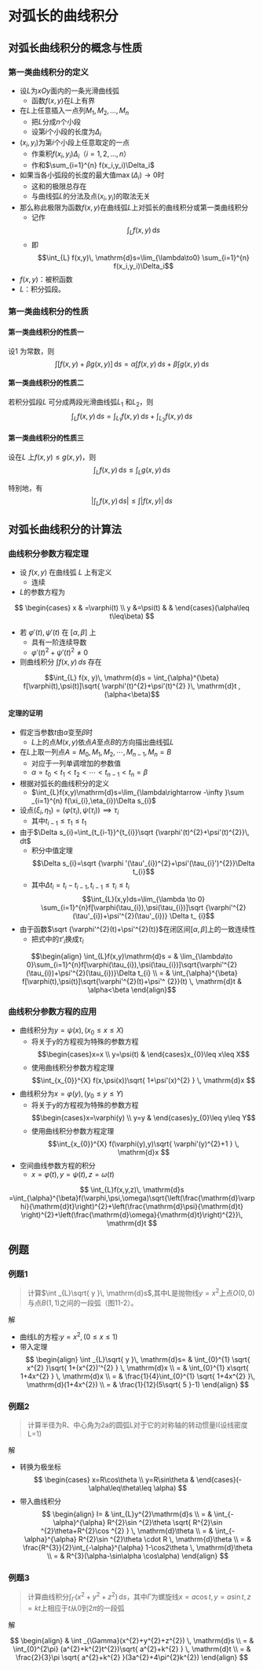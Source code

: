# 对弧长的曲线积分
## 对弧长曲线积分的概念与性质

### 第一类曲线积分的定义

- 设$L$为$xOy$面内的一条光滑曲线弧
	- 函数$f(x,y)$在$L$上有界
- 在$L$上任意插入一点列$M_1,M_2,\ldots,M_n$
	- 把$L$分成$n$个小段
	- 设第$i$个小段的长度为$\Delta_i$
- $(x_i,y_i)$为第$i$个小段上任意取定的一点
	- 作乘积$f(x_i,y_i)\Delta_i$（$i=1,2,\ldots,n$）
	- 作和$\sum_{i=1}^{n} f(x_i,y_i)\Delta_i$
- 如果当各小弧段的长度的最大值$\max(\Delta_i)\to0$时
	- 这和的极限总存在
	- 与曲线弧$L$的分法及点$(x_i,y_i)$的取法无关
- 那么称此极限为函数$f(x,y)$在曲线弧$L$上对弧长的曲线积分或第一类曲线积分
	- 记作$$\int_{L} f(x,y)\, \mathrm{d}s$$
	- 即$$\int_{L} f(x,y)\, \mathrm{d}s=\lim_{\lambda\to0} \sum_{i=1}^{n} f(x_i,y_i)\Delta_i$$
- $f(x,y)$：被积函数
- $L$：积分弧段。

### 第一类曲线积分的性质

#### 第一类曲线积分的性质一

设$1$ 为常数，则
$$ \int [f(x, y) + \beta g(x, y)] \, \mathrm{d}s = \alpha \int f(x, y) \, \mathrm{d}s + \beta \int g(x, y) \, \mathrm{d}s $$

#### 第一类曲线积分的性质二

若积分弧段$L$ 可分成两段光滑曲线弧$L_{1}$ 和$L_{2}$，则
$$\int_{L} f(x, y) \, \mathrm{d}s = \int_{L_1} f(x, y) \, \mathrm{d}s + \int_{L_2} f(x, y) \, \mathrm{d}s$$

#### 第一类曲线积分的性质三

设在$L$ 上$f(x,y)\leq g(x,y)$，则
$$\int_{L} f(x, y) \, \mathrm{d}s \leq \int_{L} g(x, y) \, \mathrm{d}s$$

特别地，有
$$\left| \int_{L} f(x, y) \, \mathrm{d}s \right| \leq \int \left| f(x, y) \right| \, \mathrm{d}s$$

## 对弧长曲线积分的计算法

### 曲线积分参数方程定理

- 设 $f(x, y)$ 在曲线弧 $L$ 上有定义
  - 连续
- $L$的参数方程为

$$
\begin{cases}
x & =\varphi(t) \\
y &=\psi(t) & &  
\end{cases}(\alpha\leq t\leq\beta)
$$

- 若 $\varphi'(t), \psi'(t)$ 在 $[\alpha, \beta]$ 上
  - 具有一阶连续导数
  - $\varphi'(t)^{2}+\psi'(t)^{2} \neq 0$
- 则曲线积分 $\int f(x, y) \, ds$ 存在

$$\int_{L} f(x, y)\, \mathrm{d}s = \int_{\alpha}^{\beta} f[\varphi(t),\psi(t)]\sqrt{ \varphi'(t)^{2}+\psi'(t)^{2} }\, \mathrm{d}t ,(\alpha<\beta)$$

#### 定理的证明

- 假定当参数$t$由$\alpha$变至$\beta$时
	- $L$上的点$M(x,y)$依点$A$至点$B$的方向描出曲线弧$L$
- 在$L$上取一列点$A=M_{0},M_{1},M_{2},\cdots,M_{n-1},M_{n}=B$
	- 对应于一列单调增加的参数值
	- $\alpha=t_{0}<t_{1}<t_{2}<\cdots<t_{n-1}<t_{n}=\beta$
- 根据对弧长的曲线积分的定义
	- $\int_{L}f(x,y)\mathrm{d}s=\lim_{\lambda\rightarrow -\infty }\sum _{i=1}^{n} f(\xi_{i},\eta_{i})\Delta s_{i}$
- 设点$(\xi_{i},\eta_{1})=(\varphi(\tau_{i}),\psi(\tau_{i}))\implies\tau_{i}$
	- 其中$t_{i-1}\leq \tau_{1}\leq t_{1}$
- 由于$\Delta s_{i}=\int_{t_{i-1}}^{t_{i}}\sqrt {\varphi'(t)^{2}+\psi'(t)^{2}}\, dt$
	- 积分中值定理$$\Delta s_{i}=\sqrt {\varphi '(\tau'_{i})^{2}+\psi'(\tau_{i}')^{2}}\Delta t_{i}$$
  - 其中$\Delta t_{i}=t_{i}-t_{i-1},t_{i-1}\leq \tau_{i} \leq t_{i}$
$$\int_{L}(x,y)ds=\lim_{\lambda \to 0} \sum_{i=1}^{n}f[\varphi(\tau_{i}),\psi(\tau_{i})]\sqrt {\varphi'^{2}(\tau'_{i})+\psi'^{2}(\tau'_{i})} \Delta t_ {i}$$
- 由于函数$\sqrt {\varphi'^{2}(t)+\psi'^{2}(t)}$在闭区间$[\alpha,\beta]$上的一致连续性
  - 把式中的$\tau'_{i}$换成$\tau_{i}$

$$\begin{align}
  \int_{L}f(x,y)\mathrm{d}s = & \lim_{\lambda\to 0}\sum_{i=1}^{n}f[\varphi(\tau_{i}),\psi(\tau_{i})]\sqrt{\varphi'^{2}(\tau_{i})+\psi'^{2}(\tau_{i})}\Delta t_{i} \\
= & \int_{\alpha}^{\beta} f[\varphi(t),\psi(t)]\sqrt{\varphi'^{2}(t)+\psi'^ {2}}(t) \, \mathrm{d}t  & \alpha<\beta
\end{align}$$

### 曲线积分参数方程的应用

- 曲线积分为$y=\psi(x),(x_{0}\leq x\leq X)$
  - 将关于y的方程视为特殊的参数方程$$\begin{cases}x=x \\ y=\psi(t) & \end{cases}x_{0}\leq x\leq X$$
  - 使用曲线积分参数方程定理$$\int_{x_{0}}^{X} f(x,\psi(x))\sqrt{ 1+\psi'(x)^{2} } \, \mathrm{d}x $$
- 曲线积分为$x=\varphi(y),(y_{0}\leq y\leq Y)$
  - 将关于y的方程视为特殊的参数方程$$\begin{cases}x=\varphi(y) \\ y=y & \end{cases}y_{0}\leq y\leq Y$$
  - 使用曲线积分参数方程定理$$\int_{x_{0}}^{X} f(\varphi(y),y)\sqrt{ \varphi'(y)^{2}+1 } \, \mathrm{d}x $$
- 空间曲线参数方程的积分
  - $x=\varphi(t),y=\psi(t),z=\omega(t)$

$$
\int_{L}f(x,y,z)\, \mathrm{d}s
=\int_{\alpha}^{\beta}f(\varphi,\psi,\omega)\sqrt{\left(\frac{\mathrm{d}\varphi}{\mathrm{d}t}\right)^{2}+\left(\frac{\mathrm{d}\psi}{\mathrm{d}t} \right)^{2}+\left(\frac{\mathrm{d}\omega}{\mathrm{d}t}\right)^{2}}\, \mathrm{d}t
$$
  
## 例题

### 例题1

> 计算$\int _{L}\sqrt{ y }\, \mathrm{d}s$,其中L是抛物线$y=x^{2}$上点$O(0,0)$与点$B(1,1)$之间的一段弧（图11-2）。

解
- 曲线L的方程:$y=x^{2},(0\leq x\leq 1)$
- 带入定理
$$
\begin{align}
\int _{L}\sqrt{ y }\, \mathrm{d}s= & \int_{0}^{1} \sqrt{ x^{2} }\sqrt{ 1+(x^{2})'^{2} } \, \mathrm{d}x  \\
= & \int_{0}^{1} x\sqrt{ 1+4x^{2} } \, \mathrm{d}x \\
=  & \frac{1}{4}\int_{0}^{1}  \sqrt{ 1+4x^{2} }\, \mathrm{d}(1+4x^{2}) \\
= & \frac{1}{12}(5\sqrt{ 5 }-1)
\end{align}
$$

### 例题2

> 计算半径为R、中心角为2a的圆弧L对于它的对称轴的转动惯量I(设线密度L=1)

解
- 转换为极坐标
$$
\begin{cases}
x=R\cos\theta \\
y=R\sin\theta & 
\end{cases}(-\alpha\leq\theta\leq \alpha)
$$
- 带入曲线积分
$$
\begin{align}
I= & \int_{L}y^{2}\mathrm{d}s \\
 = & \int_{-\alpha}^{\alpha} R^{2}\sin ^{2}\theta \sqrt{ R^{2}\sin ^{2}\theta+R^{2}\cos ^{2} } \, \mathrm{d}\theta \\
= & \int_{-\alpha}^{\alpha} R^{2}\sin ^{2}\theta \cdot R \, \mathrm{d}\theta \\
= & \frac{R^{3}}{2}\int_{-\alpha}^{\alpha} 1-\cos2\theta \, \mathrm{d}\theta \\
= & R^{3}(\alpha-\sin\alpha \cos\alpha)
\end{align}
$$

### 例题3

> 计算曲线积分$\int _{\Gamma} (x^{2}+y^{2}+z^{2})\, \mathrm{d}s$，其中$\Gamma$为螺旋线$x=a \cos t,y=a \sin t,z=kt$上相应于$t$从$0$到$2\pi$的一段弧

解

$$
\begin{align}
 &  \int _{\Gamma}(x^{2}+y^{2}+z^{2}) \, \mathrm{d}s \\
=  & \int_{0}^{2\pi} (a^{2}+k^{2}t^{2})\sqrt{ a^{2}+k^{2} } \, \mathrm{d}t \\
= & \frac{2}{3}\pi \sqrt{ a^{2}+k^{2} }(3a^{2}+4\pi^{2}k^{2})
\end{align}
$$
